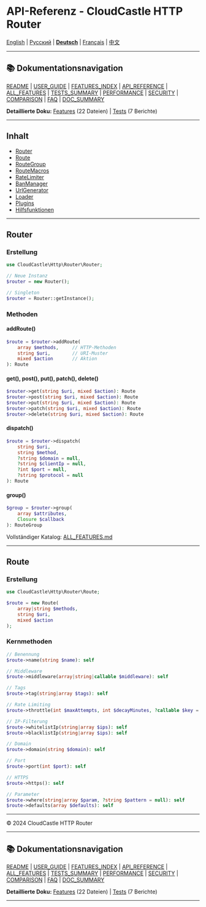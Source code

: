 # API-Referenz - CloudCastle HTTP Router

[English](../en/API_REFERENCE.md) | [Русский](../ru/API_REFERENCE.md) | [**Deutsch**](API_REFERENCE.md) | [Français](../fr/API_REFERENCE.md) | [中文](../zh/API_REFERENCE.md)

---

## 📚 Dokumentationsnavigation

[README](../../README.md) | [USER_GUIDE](USER_GUIDE.md) | [FEATURES_INDEX](FEATURES_INDEX.md) | [API_REFERENCE](API_REFERENCE.md) | [ALL_FEATURES](ALL_FEATURES.md) | [TESTS_SUMMARY](TESTS_SUMMARY.md) | [PERFORMANCE](PERFORMANCE_ANALYSIS.md) | [SECURITY](SECURITY_REPORT.md) | [COMPARISON](COMPARISON.md) | [FAQ](FAQ.md) | [DOC_SUMMARY](DOCUMENTATION_SUMMARY.md)

**Detaillierte Doku:** [Features](features/) (22 Dateien) | [Tests](tests/) (7 Berichte)

---

## Inhalt

- [Router](#router)
- [Route](#route)
- [RouteGroup](#routegroup)
- [RouteMacros](#routemacros)
- [RateLimiter](#ratelimiter)
- [BanManager](#banmanager)
- [UrlGenerator](#urlgenerator)
- [Loader](#loader)
- [Plugins](#plugins)
- [Hilfsfunktionen](#hilfsfunktionen)

---

## Router

### Erstellung

```php
use CloudCastle\Http\Router\Router;

// Neue Instanz
$router = new Router();

// Singleton
$router = Router::getInstance();
```

### Methoden

#### addRoute()
```php
$route = $router->addRoute(
    array $methods,     // HTTP-Methoden
    string $uri,        // URI-Muster
    mixed $action       // Aktion
): Route
```

#### get(), post(), put(), patch(), delete()
```php
$router->get(string $uri, mixed $action): Route
$router->post(string $uri, mixed $action): Route
$router->put(string $uri, mixed $action): Route
$router->patch(string $uri, mixed $action): Route
$router->delete(string $uri, mixed $action): Route
```

#### dispatch()
```php
$route = $router->dispatch(
    string $uri,
    string $method,
    ?string $domain = null,
    ?string $clientIp = null,
    ?int $port = null,
    ?string $protocol = null
): Route
```

#### group()
```php
$group = $router->group(
    array $attributes,
    Closure $callback
): RouteGroup
```

Vollständiger Katalog: [ALL_FEATURES.md](ALL_FEATURES.md)

---

## Route

### Erstellung

```php
use CloudCastle\Http\Router\Route;

$route = new Route(
    array|string $methods,
    string $uri,
    mixed $action
);
```

### Kernmethoden

```php
// Benennung
$route->name(string $name): self

// Middleware
$route->middleware(array|string|callable $middleware): self

// Tags
$route->tag(string|array $tags): self

// Rate Limiting
$route->throttle(int $maxAttempts, int $decayMinutes, ?callable $key = null): self

// IP-Filterung
$route->whitelistIp(string|array $ips): self
$route->blacklistIp(string|array $ips): self

// Domain
$route->domain(string $domain): self

// Port
$route->port(int $port): self

// HTTPS
$route->https(): self

// Parameter
$route->where(string|array $param, ?string $pattern = null): self
$route->defaults(array $defaults): self
```

---

© 2024 CloudCastle HTTP Router

---

## 📚 Dokumentationsnavigation

[README](../../README.md) | [USER_GUIDE](USER_GUIDE.md) | [FEATURES_INDEX](FEATURES_INDEX.md) | [API_REFERENCE](API_REFERENCE.md) | [ALL_FEATURES](ALL_FEATURES.md) | [TESTS_SUMMARY](TESTS_SUMMARY.md) | [PERFORMANCE](PERFORMANCE_ANALYSIS.md) | [SECURITY](SECURITY_REPORT.md) | [COMPARISON](COMPARISON.md) | [FAQ](FAQ.md) | [DOC_SUMMARY](DOCUMENTATION_SUMMARY.md)

**Detaillierte Doku:** [Features](features/) (22 Dateien) | [Tests](tests/) (7 Berichte)

---

